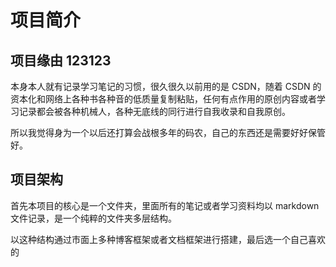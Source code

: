 # 项目简介

## 项目缘由 123123

本身本人就有记录学习笔记的习惯，很久很久以前用的是 CSDN，随着 CSDN 的资本化和网络上各种书各种音的低质量复制粘贴，任何有点作用的原创内容或者学习记录都会被各种机械人，各种无底线的同行进行自我收录和自我原创。

所以我觉得身为一个以后还打算会战根多年的码农，自己的东西还是需要好好保管好。

## 项目架构

首先本项目的核心是一个文件夹，里面所有的笔记或者学习资料均以 markdown 文件记录，是一个纯粹的文件夹多层结构。

以这种结构通过市面上多种博客框架或者文档框架进行搭建，最后选一个自己喜欢的
